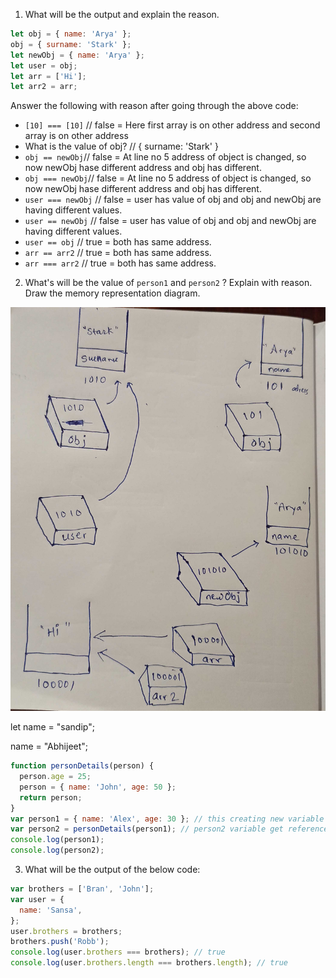 1. What will be the output and explain the reason.

```js
let obj = { name: 'Arya' };
obj = { surname: 'Stark' };
let newObj = { name: 'Arya' };
let user = obj;
let arr = ['Hi'];
let arr2 = arr;
```

Answer the following with reason after going through the above code:

- `[10] === [10]` // false =  Here first array is on other address and second array is on other address
- What is the value of obj? // { surname: 'Stark' }
- `obj == newObj`// false = At line no 5 address of object is changed, so now newObj hase different address and obj has different.
- `obj === newObj`// false = At line no 5 address of object is changed, so now newObj hase different address and obj has different.
- `user === newObj` // false = user has value of obj and obj and newObj are having different values.
- `user == newObj` // false = user has value of obj and obj and newObj are having different values.
- `user == obj` // true = both has same address.
- `arr == arr2` // true = both has same address.
- `arr === arr2` // true = both has same address.

2. What's will be the value of `person1` and `person2` ? Explain with reason. Draw the memory representation diagram.

<!-- To add this image here use ![name](./hello.jpg) -->
![name](./hello.jpg)

let name = "sandip";

name = "Abhijeet";


```js
function personDetails(person) {
  person.age = 25;
  person = { name: 'John', age: 50 };
  return person;
}
var person1 = { name: 'Alex', age: 30 }; // this creating new variable of person1 so has its own element;
var person2 = personDetails(person1); // person2 variable get reference from personDetails(person) and gets its value;
console.log(person1);
console.log(person2);
```

3. What will be the output of the below code:

```js
var brothers = ['Bran', 'John'];
var user = {
  name: 'Sansa',
};
user.brothers = brothers;
brothers.push('Robb');
console.log(user.brothers === brothers); // true
console.log(user.brothers.length === brothers.length); // true 
```
